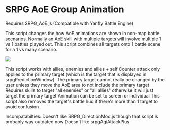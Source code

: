 # SRPG AoE Group Animation
Requires SRPG_AoE.js (Compatible with Yanfly Battle Engine)

This script changes the how AoE animations are shown in non-map battle scenarios. Normally an AoE skill with multiple targets will involve multiple 1 vs 1 battles played out.
This script combines all targets onto 1 battle scene for a 1 vs many scenario.

![](https://github.com/boomyville/RMMV/blob/master/SRPG_AoEAnimation/WIP.gif)

This script works with allies, enemies and allies + self
Counter attack only applies to the primary target (which is the target that is displayed in srpgPredictionWindow). 
The primary target cannot really be changed by the user unless they move the AoE area to not include the primary target
Requires skills to target "all enemies" or "all allies" otherwise it will just target the primary target
Animation can be set to screen or individual
This script also removes the target's battle hud if there's more than 1 target to avoid confusion

Incompatabilties:
Doesn't like SRPG_DirectionMod.js though that script is probably way outdated now
Doesn't like srpgAgiAttackPlus
